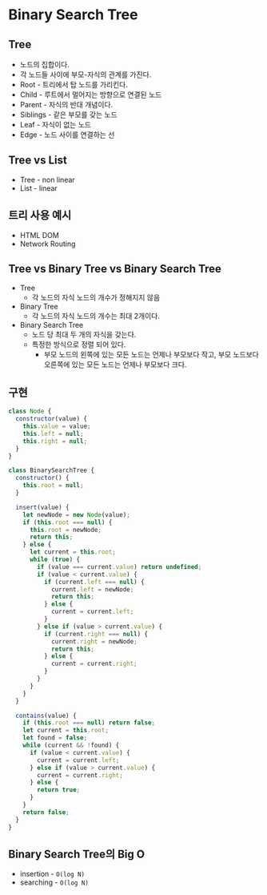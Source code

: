 # Binary Search Tree

## Tree
- 노드의 집합이다.
- 각 노드들 사이에 부모-자식의 관계를 가진다.
- Root - 트리에서 탑 노드를 가리킨다.
- Child - 루트에서 멀어지는 방향으로 연결된 노드
- Parent - 자식의 반대 개념이다.
- Siblings - 같은 부모를 갖는 노드
- Leaf - 자식이 없는 노드
- Edge - 노드 사이를 연결하는 선

## Tree vs List
- Tree - non linear
- List - linear

## 트리 사용 예시
- HTML DOM
- Network Routing

## Tree vs Binary Tree vs Binary Search Tree

- Tree 
  - 각 노드의 자식 노드의 개수가 정해지지 않음
- Binary Tree
  - 각 노드의 자식 노드의 개수는 최대 2개이다.
- Binary Search Tree
  - 노드 당 최대 두 개의 자식을 갖는다.
  - 특정한 방식으로 정렬 되어 있다.
    - 부모 노드의 왼쪽에 있는 모든 노드는 언제나 부모보다 작고, 부모 노드보다 오른쪽에 있는 모든 노드는 언제나 부모보다 크다. 

## 구현
```javascript
class Node {
  constructor(value) {
    this.value = value;
    this.left = null;
    this.right = null;
  }
}

class BinarySearchTree {
  constructor() {
    this.root = null;
  }

  insert(value) {
    let newNode = new Node(value);
    if (this.root === null) {
      this.root = newNode;
      return this;
    } else {
      let current = this.root;
      while (true) {
        if (value === current.value) return undefined;
        if (value < current.value) {
          if (current.left === null) {
            current.left = newNode;
            return this;
          } else {
            current = current.left;
          }
        } else if (value > current.value) {
          if (current.right === null) {
            current.right = newNode;
            return this;
          } else {
            current = current.right;
          }
        }
      }
    }
  }

  contains(value) {
    if (this.root === null) return false;
    let current = this.root;
    let found = false;
    while (current && !found) {
      if (value < current.value) {
        current = current.left;
      } else if (value > current.value) {
        current = current.right;
      } else {
        return true;
      }
    }
    return false;
  }
}
```

## Binary Search Tree의 Big O
- insertion - `O(log N)`
- searching - `O(log N)`

